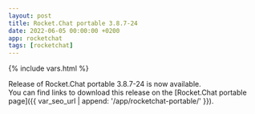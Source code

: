 ```yaml
---
layout: post
title: Rocket.Chat portable 3.8.7-24
date: 2022-06-05 00:00:00 +0200
app: rocketchat
tags: [rocketchat]
---
```

{% include vars.html %}

Release of Rocket.Chat portable 3.8.7-24 is now available.<br />
You can find links to download this release on the [Rocket.Chat portable page]({{ var_seo_url | append: '/app/rocketchat-portable/' }}).
